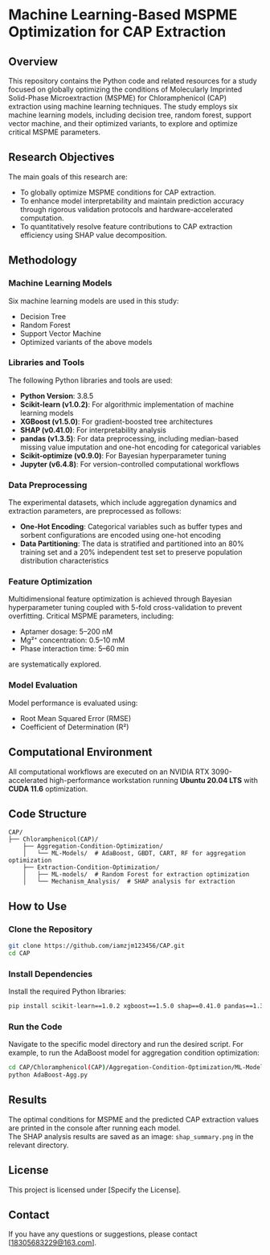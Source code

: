 # Machine Learning-Based MSPME Optimization for CAP Extraction

## Overview

This repository contains the Python code and related resources for a study focused on globally optimizing the conditions of Molecularly Imprinted Solid-Phase Microextraction (MSPME) for Chloramphenicol (CAP) extraction using machine learning techniques. The study employs six machine learning models, including decision tree, random forest, support vector machine, and their optimized variants, to explore and optimize critical MSPME parameters.

## Research Objectives

The main goals of this research are:

- To globally optimize MSPME conditions for CAP extraction.
- To enhance model interpretability and maintain prediction accuracy through rigorous validation protocols and hardware-accelerated computation.
- To quantitatively resolve feature contributions to CAP extraction efficiency using SHAP value decomposition.

## Methodology

### Machine Learning Models

Six machine learning models are used in this study:

- Decision Tree  
- Random Forest  
- Support Vector Machine  
- Optimized variants of the above models  

### Libraries and Tools

The following Python libraries and tools are used:

- **Python Version**: 3.8.5  
- **Scikit-learn (v1.0.2)**: For algorithmic implementation of machine learning models  
- **XGBoost (v1.5.0)**: For gradient-boosted tree architectures  
- **SHAP (v0.41.0)**: For interpretability analysis  
- **pandas (v1.3.5)**: For data preprocessing, including median-based missing value imputation and one-hot encoding for categorical variables  
- **Scikit-optimize (v0.9.0)**: For Bayesian hyperparameter tuning  
- **Jupyter (v6.4.8)**: For version-controlled computational workflows  

### Data Preprocessing

The experimental datasets, which include aggregation dynamics and extraction parameters, are preprocessed as follows:

- **One-Hot Encoding**: Categorical variables such as buffer types and sorbent configurations are encoded using one-hot encoding  
- **Data Partitioning**: The data is stratified and partitioned into an 80% training set and a 20% independent test set to preserve population distribution characteristics  

### Feature Optimization

Multidimensional feature optimization is achieved through Bayesian hyperparameter tuning coupled with 5-fold cross-validation to prevent overfitting. Critical MSPME parameters, including:

- Aptamer dosage: 5–200 nM  
- Mg²⁺ concentration: 0.5–10 mM  
- Phase interaction time: 5–60 min  

are systematically explored.

### Model Evaluation

Model performance is evaluated using:

- Root Mean Squared Error (RMSE)  
- Coefficient of Determination (R²)  

## Computational Environment

All computational workflows are executed on an NVIDIA RTX 3090-accelerated high-performance workstation running **Ubuntu 20.04 LTS** with **CUDA 11.6** optimization.

## Code Structure

```
CAP/
├── Chloramphenicol(CAP)/
    ├── Aggregation-Condition-Optimization/
    │   └── ML-Models/  # AdaBoost, GBDT, CART, RF for aggregation optimization
    ├── Extraction-Condition-Optimization/
    │   ├── ML-models/  # Random Forest for extraction optimization
    │   └── Mechanism_Analysis/  # SHAP analysis for extraction
```

## How to Use

### Clone the Repository

```bash
git clone https://github.com/iamzjm123456/CAP.git
cd CAP
```

### Install Dependencies

Install the required Python libraries:

```bash
pip install scikit-learn==1.0.2 xgboost==1.5.0 shap==0.41.0 pandas==1.3.5 scikit-optimize==0.9.0 jupyter==6.4.8
```

### Run the Code

Navigate to the specific model directory and run the desired script. For example, to run the AdaBoost model for aggregation condition optimization:

```bash
cd CAP/Chloramphenicol(CAP)/Aggregation-Condition-Optimization/ML-Models
python AdaBoost-Agg.py
```

## Results

The optimal conditions for MSPME and the predicted CAP extraction values are printed in the console after running each model.  
The SHAP analysis results are saved as an image: `shap_summary.png` in the relevant directory.

## License

This project is licensed under [Specify the License].

## Contact

If you have any questions or suggestions, please contact [18305683229@163.com].
